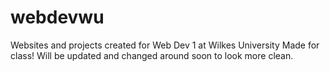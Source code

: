 # webdevwu
Websites and projects created for Web Dev 1 at Wilkes University
Made for class! Will be updated and changed around soon to look more clean.
